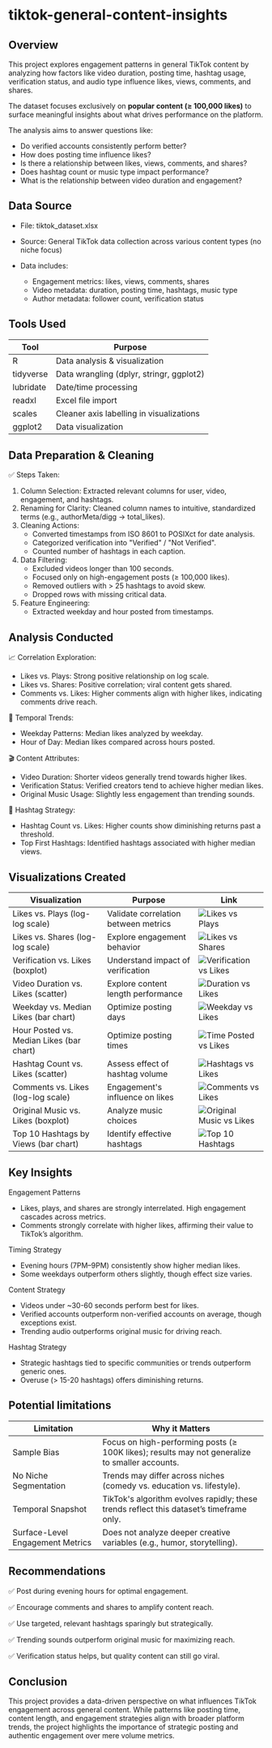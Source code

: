 # tiktok-general-content-insights

## Overview
This project explores engagement patterns in general TikTok content by analyzing how factors like video duration, posting time, hashtag usage, verification status, and audio type influence likes, views, comments, and shares.

The dataset focuses exclusively on **popular content (≥ 100,000 likes)** to surface meaningful insights about what drives performance on the platform.

The analysis aims to answer questions like:
- Do verified accounts consistently perform better?
- How does posting time influence likes?
- Is there a relationship between likes, views, comments, and shares?
- Does hashtag count or music type impact performance?
- What is the relationship between video duration and engagement?


## Data Source
- File: tiktok_dataset.xlsx

- Source: General TikTok data collection across various content types (no niche focus)

- Data includes:
  - Engagement metrics: likes, views, comments, shares
  - Video metadata: duration, posting time, hashtags, music type
  - Author metadata: follower count, verification status


## Tools Used
| Tool | Purpose |
|------|---------|
| R | Data analysis & visualization |
| tidyverse | Data wrangling (dplyr, stringr, ggplot2) |
| lubridate | Date/time processing |
| readxl | Excel file import |
| scales | Cleaner axis labelling in visualizations |
| ggplot2 | Data visualization |


## Data Preparation & Cleaning
✅ Steps Taken:
1. Column Selection: Extracted relevant columns for user, video, engagement, and hashtags.
2. Renaming for Clarity: Cleaned column names to intuitive, standardized terms (e.g., authorMeta/digg → total_likes).
3. Cleaning Actions:
   - Converted timestamps from ISO 8601 to POSIXct for date analysis.
   - Categorized verification into "Verified" / "Not Verified".
   - Counted number of hashtags in each caption.
4. Data Filtering:
   - Excluded videos longer than 100 seconds.
   - Focused only on high-engagement posts (≥ 100,000 likes).
   - Removed outliers with > 25 hashtags to avoid skew.
   - Dropped rows with missing critical data.
5. Feature Engineering:
   - Extracted weekday and hour posted from timestamps.


## Analysis Conducted
📈 Correlation Exploration:
- Likes vs. Plays: Strong positive relationship on log scale.
- Likes vs. Shares: Positive correlation; viral content gets shared.
- Comments vs. Likes: Higher comments align with higher likes, indicating comments drive reach.

📅 Temporal Trends:
- Weekday Patterns: Median likes analyzed by weekday.
- Hour of Day: Median likes compared across hours posted.

🎬 Content Attributes:
- Video Duration: Shorter videos generally trend towards higher likes.
- Verification Status: Verified creators tend to achieve higher median likes.
- Original Music Usage: Slightly less engagement than trending sounds.

🔖 Hashtag Strategy:
- Hashtag Count vs. Likes: Higher counts show diminishing returns past a threshold.
- Top First Hashtags: Identified hashtags associated with higher median views.


## Visualizations Created
| Visualization	| Purpose | Link |
|---------------|---------|------|
| Likes vs. Plays (log-log scale)	| Validate correlation between metrics | ![Likes vs Plays](images/likes_vs_plays.png) |
| Likes vs. Shares (log-log scale) | Explore engagement behavior | ![Likes vs Shares](images/likes_vs_shares.png) |
| Verification vs. Likes (boxplot) |	Understand impact of verification | ![Verification vs Likes](images/verification_vs_likes.png) |
| Video Duration vs. Likes (scatter) |	Explore content length performance | ![Duration vs Likes](images/duration_vs_likes.png) |
| Weekday vs. Median Likes (bar chart) |	Optimize posting days | ![Weekday vs Likes](images/weekday_vs_likes.png) |
| Hour Posted vs. Median Likes (bar chart) | Optimize posting times | ![Time Posted vs Likes](images/timeposted_vs_likes.png) |
| Hashtag Count vs. Likes (scatter) |	Assess effect of hashtag volume | ![Hashtags vs Likes](images/numberofhashtags_vs_likes.png) |
| Comments vs. Likes (log-log scale) |	Engagement's influence on likes | ![Comments vs Likes](images/comments_vs_likes.png) |
| Original Music vs. Likes (boxplot) |	Analyze music choices | ![Original Music vs Likes](images/originalmusic_vs_likes.png) |
| Top 10 Hashtags by Views (bar chart) |	Identify effective hashtags | ![Top 10 Hashtags](images/top10hashtag_vs_views.png) |


## Key Insights
Engagement Patterns
- Likes, plays, and shares are strongly interrelated. High engagement cascades across metrics.
- Comments strongly correlate with higher likes, affirming their value to TikTok’s algorithm.

Timing Strategy
- Evening hours (7PM–9PM) consistently show higher median likes.
- Some weekdays outperform others slightly, though effect size varies.

Content Strategy
- Videos under ~30-60 seconds perform best for likes.
- Verified accounts outperform non-verified accounts on average, though exceptions exist.
- Trending audio outperforms original music for driving reach.

Hashtag Strategy
- Strategic hashtags tied to specific communities or trends outperform generic ones.
- Overuse (> 15-20 hashtags) offers diminishing returns.


## Potential limitations

| Limitation | Why it Matters |
|------------|----------------|
| Sample Bias	| Focus on high-performing posts (≥ 100K likes); results may not generalize to smaller accounts. |
| No Niche Segmentation |	Trends may differ across niches (comedy vs. education vs. lifestyle). |
| Temporal Snapshot	| TikTok's algorithm evolves rapidly; these trends reflect this dataset’s timeframe only. |
| Surface-Level Engagement Metrics | Does not analyze deeper creative variables (e.g., humor, storytelling). |



## Recommendations
✅ Post during evening hours for optimal engagement.

✅ Encourage comments and shares to amplify content reach.

✅ Use targeted, relevant hashtags sparingly but strategically.

✅ Trending sounds outperform original music for maximizing reach.

✅ Verification status helps, but quality content can still go viral.


## Conclusion
This project provides a data-driven perspective on what influences TikTok engagement across general content. While patterns like posting time, content length, and engagement strategies align with broader platform trends, the project highlights the importance of strategic posting and authentic engagement over mere volume metrics.

